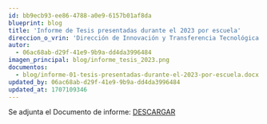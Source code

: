 ```yaml
---
id: bb9ecb93-ee86-4788-a0e9-6157b01af8da
blueprint: blog
title: 'Informe de Tesis presentadas durante el 2023 por escuela'
direccion_o_vrin: 'Dirección de Innovación y Transferencia Tecnológica'
autor:
  - 06ac68ab-d29f-41e9-9b9a-dd4da3996484
imagen_principal: blog/informe_tesis_2023.png
documentos:
  - blog/informe-01-tesis-presentadas-durante-el-2023-por-escuela.docx
updated_by: 06ac68ab-d29f-41e9-9b9a-dd4da3996484
updated_at: 1707109346
---
```

Se adjunta el Documento de informe: [DESCARGAR](/assets/blog/informe-01-tesis-presentadas-durante-el-2023-por-escuela.docx)